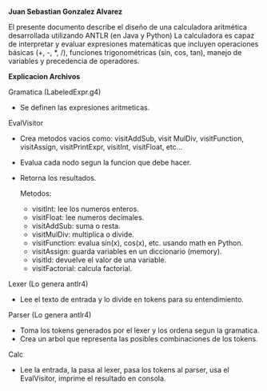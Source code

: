 **Juan Sebastian Gonzalez Alvarez**

El presente documento describe el diseño de una calculadora aritmética desarrollada utilizando ANTLR (en Java y Python)
La calculadora es capaz de interpretar y evaluar expresiones matemáticas que incluyen operaciones básicas (+, -, *, /), funciones trigonométricas (sin, cos, tan), manejo de variables y precedencia de operadores.

**Explicacion Archivos**

Gramatica (LabeledExpr.g4)
- Se definen las expresiones aritmeticas.

EvalVisitor
- Crea metodos vacios como: visitAddSub, visit MulDiv, visitFunction, visitAssign, visitPrintExpr, visitInt, visitFloat, etc...
- Evalua cada nodo segun la funcion que debe hacer.
- Retorna los resultados.

  Metodos:
  - visitInt: lee los numeros enteros.
  - visitFloat: lee numeros decimales.
  - visitAddSub: suma o resta.
  - visitMulDiv: multiplica o divide.
  - visitFunction: evalua sin(x), cos(x), etc. usando math en Python.
  - visitAssign: guarda variables en un diccionario (memory).
  - visitId: devuelve el valor de una variable.
  - visitFactorial: calcula factorial.

Lexer (Lo genera antlr4)
- Lee el texto de entrada y lo divide en tokens para su entendimiento.

Parser (Lo genera antlr4)
- Toma los tokens generados por el lexer y los ordena segun la gramatica.
- Crea un arbol que representa las posibles combinaciones de los tokens.

Calc
- Lee la entrada, la pasa al lexer, pasa los tokens al parser, usa el EvalVisitor, imprime el resultado en consola.
